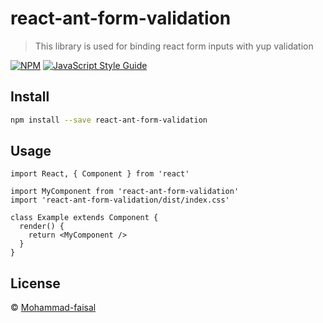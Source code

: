 # react-ant-form-validation

> This library is used for binding react form inputs with yup validation

[![NPM](https://img.shields.io/npm/v/react-ant-form-validation.svg)](https://www.npmjs.com/package/react-ant-form-validation) [![JavaScript Style Guide](https://img.shields.io/badge/code_style-standard-brightgreen.svg)](https://standardjs.com)

## Install

```bash
npm install --save react-ant-form-validation
```

## Usage

```tsx
import React, { Component } from 'react'

import MyComponent from 'react-ant-form-validation'
import 'react-ant-form-validation/dist/index.css'

class Example extends Component {
  render() {
    return <MyComponent />
  }
}
```

## License

 © [Mohammad-faisal](https://github.com/Mohammad-faisal)
